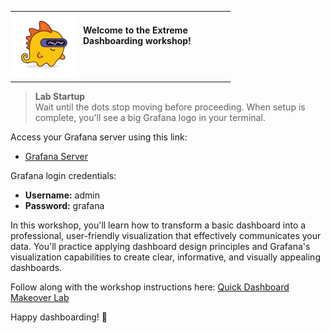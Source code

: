 <table style="border-collapse: collapse; margin-bottom: 8px;">
  <tr>
    <td style="padding: 4px;">
      <img src="./images/grot.png"
           alt="Grot the Grafana Dino"
           style="float: left; max-width: 100px; margin: 0 12px 4px 0;" />
      <span style="display: inline-block; height: 0px;"></span><br />
      <strong>Welcome to the Extreme Dashboarding workshop!</strong>
    </td>
  </tr>
</table>

> **Lab Startup**  
> Wait until the dots stop moving before proceeding. When setup is complete, you'll see a big Grafana logo in your terminal.

Access your Grafana server using this link:

- [Grafana Server]({{TRAFFIC_HOST1_3000}})

Grafana login credentials:
- **Username:** admin
- **Password:** grafana

In this workshop, you'll learn how to transform a basic dashboard into a professional, user-friendly visualization that effectively communicates your data. You'll practice applying dashboard design principles and Grafana's visualization capabilities to create clear, informative, and visually appealing dashboards.

Follow along with the workshop instructions here:
[Quick Dashboard Makeover Lab](https://github.com/scarolan/quick-dashboard-makeover/blob/main/Labs/01_ExtremeDashboard.md)

Happy dashboarding! 🎉
